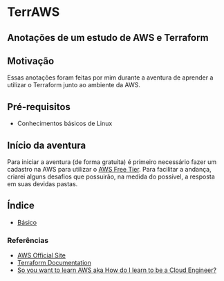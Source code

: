 # TerrAWS

## Anotações de um estudo de AWS e Terraform


## Motivação

Essas anotações foram feitas por mim durante a aventura de aprender a utilizar o Terraform junto ao ambiente da AWS.

## Pré-requisitos

- Conhecimentos básicos de Linux


## Início da aventura

Para iniciar a aventura (de forma gratuita) é primeiro necessário fazer um cadastro na AWS para utilizar o [AWS Free Tier](https://aws.amazon.com/free). Para facilitar a andança, criarei alguns desafios que possuirão, na medida do possível, a resposta em suas devidas pastas.


## Índice

- [Básico](./docs/01-basico/README.md)


### Referências

- [AWS Official Site](https://aws.amazon.com)
- [Terraform Documentation](https://terraform.io/docs/index.html)
- [So you want to learn AWS aka How do I learn to be a Cloud Engineer?](https://www.reddit.com/r/sysadmin/comments/8inzn5/so_you_want_to_learn_aws_aka_how_do_i_learn_to_be/)
